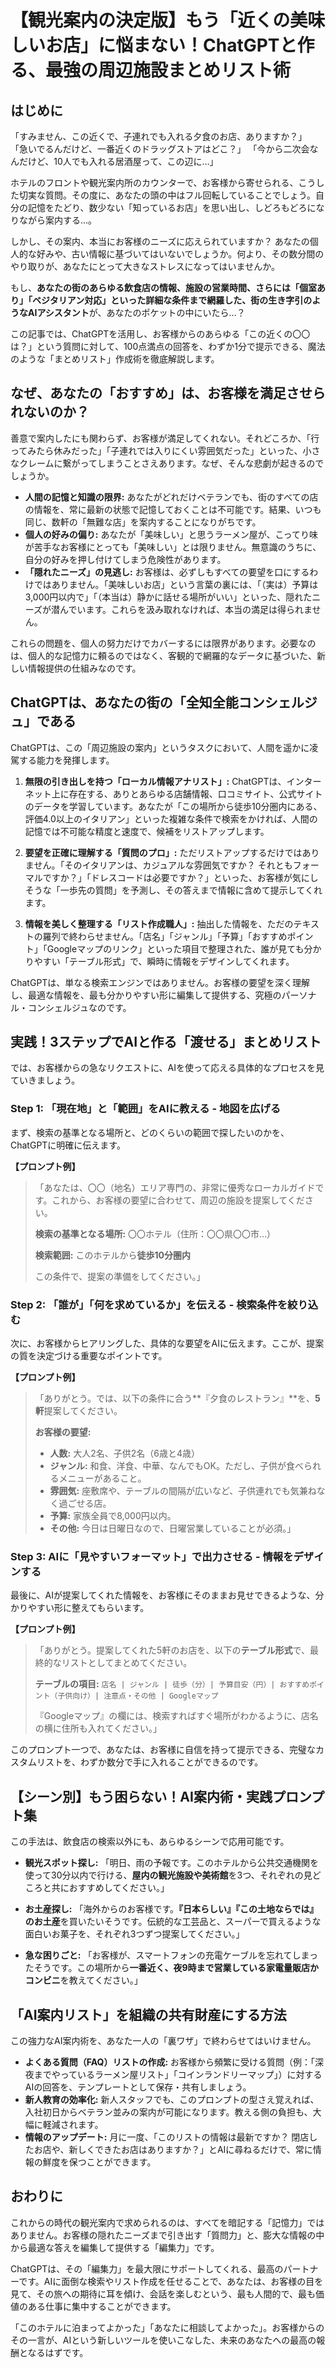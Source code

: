 # 【観光案内の決定版】もう「近くの美味しいお店」に悩まない！ChatGPTと作る、最強の周辺施設まとめリスト術

## はじめに

「すみません、この近くで、子連れでも入れる夕食のお店、ありますか？」
「急いでるんだけど、一番近くのドラッグストアはどこ？」
「今から二次会なんだけど、10人でも入れる居酒屋って、この辺に…」

ホテルのフロントや観光案内所のカウンターで、お客様から寄せられる、こうした切実な質問。その度に、あなたの頭の中はフル回転していることでしょう。自分の記憶をたどり、数少ない「知っているお店」を思い出し、しどろもどろになりながら案内する…。

しかし、その案内、本当にお客様のニーズに応えられていますか？ あなたの個人的な好みや、古い情報に基づいてはいないでしょうか。何より、その数分間のやり取りが、あなたにとって大きなストレスになってはいませんか。

もし、**あなたの街のあらゆる飲食店の情報、施設の営業時間、さらには「個室あり」「ベジタリアン対応」といった詳細な条件まで網羅した、街の生き字引のようなAIアシスタント**が、あなたのポケットの中にいたら…？

この記事では、ChatGPTを活用し、お客様からのあらゆる「この近くの〇〇は？」という質問に対して、100点満点の回答を、わずか1分で提示できる、魔法のような「まとめリスト」作成術を徹底解説します。

## なぜ、あなたの「おすすめ」は、お客様を満足させられないのか？

善意で案内したにも関わらず、お客様が満足してくれない。それどころか、「行ってみたら休みだった」「子連れでは入りにくい雰囲気だった」といった、小さなクレームに繋がってしまうことさえあります。なぜ、そんな悲劇が起きるのでしょうか。

*   **人間の記憶と知識の限界:** あなたがどれだけベテランでも、街のすべての店の情報を、常に最新の状態で記憶しておくことは不可能です。結果、いつも同じ、数軒の「無難な店」を案内することになりがちです。
*   **個人の好みの偏り:** あなたが「美味しい」と思うラーメン屋が、こってり味が苦手なお客様にとっても「美味しい」とは限りません。無意識のうちに、自分の好みを押し付けてしまう危険性があります。
*   **「隠れたニーズ」の見逃し:** お客様は、必ずしもすべての要望を口にするわけではありません。「美味しいお店」という言葉の裏には、「（実は）予算は3,000円以内で」「（本当は）静かに話せる場所がいい」といった、隠れたニーズが潜んでいます。これらを汲み取れなければ、本当の満足は得られません。

これらの問題を、個人の努力だけでカバーするには限界があります。必要なのは、個人的な記憶力に頼るのではなく、客観的で網羅的なデータに基づいた、新しい情報提供の仕組みなのです。

## ChatGPTは、あなたの街の「全知全能コンシェルジュ」である

ChatGPTは、この「周辺施設の案内」というタスクにおいて、人間を遥かに凌駕する能力を発揮します。

1.  **無限の引き出しを持つ「ローカル情報アナリスト」:**
    ChatGPTは、インターネット上に存在する、ありとあらゆる店舗情報、口コミサイト、公式サイトのデータを学習しています。あなたが「この場所から徒歩10分圏内にある、評価4.0以上のイタリアン」といった複雑な条件で検索をかければ、人間の記憶では不可能な精度と速度で、候補をリストアップします。

2.  **要望を正確に理解する「質問のプロ」:**
    ただリストアップするだけではありません。「そのイタリアンは、カジュアルな雰囲気ですか？ それともフォーマルですか？」「ドレスコードは必要ですか？」といった、お客様が気にしそうな「一歩先の質問」を予測し、その答えまで情報に含めて提示してくれます。

3.  **情報を美しく整理する「リスト作成職人」:**
    抽出した情報を、ただのテキストの羅列で終わらせません。「店名」「ジャンル」「予算」「おすすめポイント」「Googleマップのリンク」といった項目で整理された、誰が見ても分かりやすい「テーブル形式」で、瞬時に情報をデザインしてくれます。

ChatGPTは、単なる検索エンジンではありません。お客様の要望を深く理解し、最適な情報を、最も分かりやすい形に編集して提供する、究極のパーソナル・コンシェルジュなのです。

## 実践！3ステップでAIと作る「渡せる」まとめリスト

では、お客様からの急なリクエストに、AIを使って応える具体的なプロセスを見ていきましょう。

### Step 1: 「現在地」と「範囲」をAIに教える - 地図を広げる

まず、検索の基準となる場所と、どのくらいの範囲で探したいのかを、ChatGPTに明確に伝えます。

**【プロンプト例】**
> 「あなたは、〇〇（地名）エリア専門の、非常に優秀なローカルガイドです。これから、お客様の要望に合わせて、周辺の施設を提案してください。
>
> **検索の基準となる場所:**
> 〇〇ホテル（住所：〇〇県〇〇市…）
>
> **検索範囲:**
> このホテルから**徒歩10分圏内**
>
> この条件で、提案の準備をしてください。」

### Step 2: 「誰が」「何を求めているか」を伝える - 検索条件を絞り込む

次に、お客様からヒアリングした、具体的な要望をAIに伝えます。ここが、提案の質を決定づける重要なポイントです。

**【プロンプト例】**
> 「ありがとう。では、以下の条件に合う**『夕食のレストラン』**を、**5軒**提案してください。
>
> **お客様の要望:**
> *   **人数:** 大人2名、子供2名（6歳と4歳）
> *   **ジャンル:** 和食、洋食、中華、なんでもOK。ただし、子供が食べられるメニューがあること。
> *   **雰囲気:** 座敷席や、テーブルの間隔が広いなど、子供連れでも気兼ねなく過ごせる店。
> *   **予算:** 家族全員で8,000円以内。
> *   **その他:** 今日は日曜日なので、日曜営業していることが必須。」

### Step 3: AIに「見やすいフォーマット」で出力させる - 情報をデザインする

最後に、AIが提案してくれた情報を、お客様にそのままお見せできるような、分かりやすい形に整えてもらいます。

**【プロンプト例】**
> 「ありがとう。提案してくれた5軒のお店を、以下の**テーブル形式**で、最終的なリストとしてまとめてください。
>
> **テーブルの項目:**
> `店名 | ジャンル | 徒歩（分）| 予算目安（円）| おすすめポイント（子供向け）| 注意点・その他 | Googleマップ`
>
> 『Googleマップ』の欄には、検索すればすぐ場所がわかるように、店名の横に住所も入れてください。」

このプロンプト一つで、あなたは、お客様に自信を持って提示できる、完璧なカスタムリストを、わずか数分で手に入れることができるのです。

## 【シーン別】もう困らない！AI案内術・実践プロンプト集

この手法は、飲食店の検索以外にも、あらゆるシーンで応用可能です。

*   **観光スポット探し:**
    「明日、雨の予報です。このホテルから公共交通機関を使って30分以内で行ける、**屋内の観光施設や美術館**を3つ、それぞれの見どころと共におすすめしてください。」

*   **お土産探し:**
    「海外からのお客様です。**『日本らしい』『この土地ならでは』のお土産**を買いたいそうです。伝統的な工芸品と、スーパーで買えるような面白いお菓子を、それぞれ3つずつ提案してください。」

*   **急な困りごと:**
    「お客様が、スマートフォンの充電ケーブルを忘れてしまったそうです。この場所から**一番近く、夜9時まで営業している家電量販店かコンビニ**を教えてください。」

## 「AI案内リスト」を組織の共有財産にする方法

この強力なAI案内術を、あなた一人の「裏ワザ」で終わらせてはいけません。

*   **よくある質問（FAQ）リストの作成:** お客様から頻繁に受ける質問（例：「深夜までやっているラーメン屋リスト」「コインランドリーマップ」）に対するAIの回答を、テンプレートとして保存・共有しましょう。
*   **新人教育の効率化:** 新人スタッフでも、このプロンプトの型さえ覚えれば、入社初日からベテラン並みの案内が可能になります。教える側の負担も、大幅に軽減されます。
*   **情報のアップデート:** 月に一度、「このリストの情報は最新ですか？ 閉店したお店や、新しくできたお店はありますか？」とAIに尋ねるだけで、常に情報の鮮度を保つことができます。

## おわりに

これからの時代の観光案内で求められるのは、すべてを暗記する「記憶力」ではありません。お客様の隠れたニーズまで引き出す「質問力」と、膨大な情報の中から最適な答えを編集して提供する「編集力」です。

ChatGPTは、その「編集力」を最大限にサポートしてくれる、最高のパートナーです。AIに面倒な検索やリスト作成を任せることで、あなたは、お客様の目を見て、その旅への期待に耳を傾け、会話を楽しむという、最も人間的で、最も価値のある仕事に集中することができます。

「このホテルに泊まってよかった」「あなたに相談してよかった」。お客様からのその一言が、AIという新しいツールを使いこなした、未来のあなたへの最高の報酬となるはずです。
